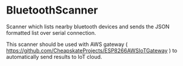 # BluetoothScanner
Scanner which lists nearby bluetooth devices and sends the JSON formatted list over serial connection.

This scanner should be used with AWS gateway ( <https://github.com/CheapskateProjects/ESP8266AWSIoTGateway> ) to automatically send results to IoT cloud.
